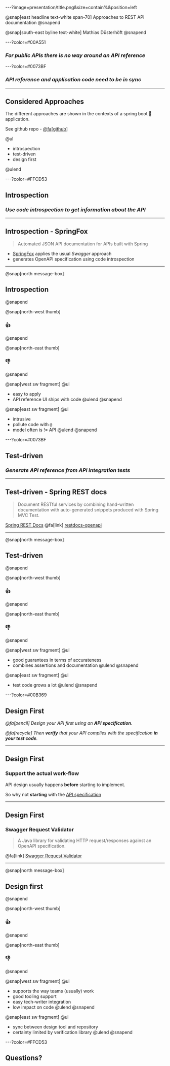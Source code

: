 ---?image=presentation/title.png&size=contain%&position=left

@snap[east headline text-white span-70]
Approaches to REST API documentation
@snapend

@snap[south-east byline text-white] 
Mathias Düsterhöft
@snapend

---?color=#00A551

### _For public APIs there is no way around an API reference_

---?color=#0073BF

### _API reference and application code need to be in sync_

---

## Considered Approaches

The different approaches are shown in the contexts of a spring boot 🍃 application. 

See github repo - [@fa[github]](https://github.com/mduesterhoeft/approaches-to-api-doc-talk)

@ul

- introspection
- test-driven
- design first

@ulend

---?color=#FFCD53

## Introspection

### _Use code introspection to get information about the API_

---

## Introspection - SpringFox

> Automated JSON API documentation for APIs built with Spring

- [SpringFox](https://springfox.github.io/springfox/) applies the usual _Swagger_ approach
- generates OpenAPI specification using code introspection

---

@snap[north message-box]
<h2>Introspection</h2>
@snapend

@snap[north-west thumb]
<h3>👍</h3>
@snapend

@snap[north-east thumb]
<h3>👎</h3>
@snapend

@snap[west sw fragment]
@ul[](false)
- easy to apply
- API reference UI ships with code
@ulend
@snapend

@snap[east sw fragment]
@ul[](false)
- intrusive
- pollute code with `@`
- model often is != API
@ulend
@snapend

---?color=#0073BF

## Test-driven

### _Generate API reference from API integration tests_

---

## Test-driven - Spring REST docs

> Document RESTful services by combining hand-written documentation with auto-generated snippets produced with Spring MVC Test.

[Spring REST Docs](https://spring.io/projects/spring-restdocs) @fa[link] [restdocs-openapi](https://github.com/ePages-de/restdocs-openapi)

---
@snap[north message-box]
<h2>Test-driven</h2>
@snapend

@snap[north-west thumb]
<h3>👍</h3>
@snapend

@snap[north-east thumb]
<h3>👎</h3>
@snapend

@snap[west sw fragment]
@ul[](false)
- good guarantees in terms of accurateness
- combines assertions and documentation
@ulend
@snapend

@snap[east sw fragment]
@ul[](false)
- test code grows a lot
@ulend
@snapend

---?color=#00B369

## Design First

_@fa[pencil] Design your API first using an **API specification**._

_@fa[recycle] Then **verify** that your API complies with the specification **in your test code**._

---

## Design First 

### Support the actual work-flow

API design usually happens **before** starting to implement.

So why not **starting** with the [API specification](https://next.stoplight.io/mduesterhoeft/rnd-day/)

---

## Design First

### Swagger Request Validator

> A Java library for validating HTTP request/responses against an OpenAPI specification.

@fa[link] [Swagger Request Validator](https://bitbucket.org/atlassian/swagger-request-validator)

---

@snap[north message-box]
<h2>Design first</h2>
@snapend

@snap[north-west thumb]
<h3>👍</h3>
@snapend

@snap[north-east thumb]
<h3>👎</h3>
@snapend

@snap[west sw fragment]
@ul[](false)
- supports the way teams (usually) work
- good tooling support
- easy tech-writer integration
- low impact on code
@ulend
@snapend

@snap[east sw fragment]
@ul[](false)
- sync between design tool and repository
- certainty limited by verification library
@ulend
@snapend

---?color=#FFCD53

## Questions?
